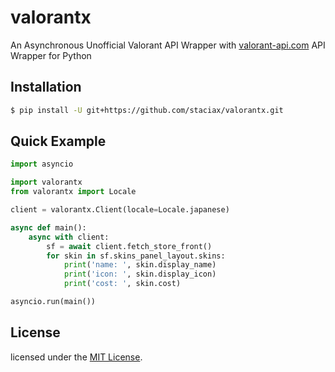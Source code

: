 # valorantx
An Asynchronous Unofficial Valorant API Wrapper with [valorant-api.com](https://valorant-api.com) API Wrapper for Python

## Installation
<!-- # $ pip install valorantx # not yet -->
```bash
$ pip install -U git+https://github.com/staciax/valorantx.git
```
## Quick Example
```python
import asyncio

import valorantx
from valorantx import Locale

client = valorantx.Client(locale=Locale.japanese)

async def main():
    async with client:
        sf = await client.fetch_store_front()
        for skin in sf.skins_panel_layout.skins:
            print('name: ', skin.display_name)
            print('icon: ', skin.display_icon)
            print('cost: ', skin.cost)

asyncio.run(main())
```
<!-- ## Valorant-API Example
```python
import asyncio

import valorantx.valorant_api as valorant_api
from valorantx import Locale

client = valorant_api.Client(locale=Locale.japanese)

async def main():
    async with client:
        for skin in client.skins:
            print(
                skin.display_name,  # detect client locale
                skin.display_name.korean,  # specific locale korean
            )

asyncio.run(main())

``` -->

<!-- ## Lagality
Riot Games, VALORANT, and any associated logos are trademarks, service marks, and/or registered trademarks of Riot Games, Inc.

This project is in no way affiliated with, authorized, maintained, sponsored or endorsed by Riot Games, Inc or any of its affiliates or subsidiaries.

I, the project owner and creator, am not responsible for any legalities that may arise in the use of this project. Use at your own risk. -->

<!-- ## Thanks -->
<!-- ## Support -->

## License
licensed under the [MIT License](LICENSE).